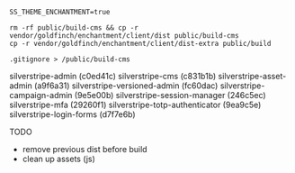 ```
SS_THEME_ENCHANTMENT=true

rm -rf public/build-cms && cp -r vendor/goldfinch/enchantment/client/dist public/build-cms
cp -r vendor/goldfinch/enchantment/client/dist-extra public/build

.gitignore > /public/build-cms
```

silverstripe-admin (c0ed41c)
silverstripe-cms (c831b1b)
silverstripe-asset-admin (a9f6a31)
silverstripe-versioned-admin (fc60dac)
silverstripe-campaign-admin (9e5e00b)
silverstripe-session-manager (246c5ec)
silverstripe-mfa (29260f1)
silverstripe-totp-authenticator (9ea9c5e)
silverstripe-login-forms (d7f7e6b)

TODO
- remove previous dist before build
- clean up assets (js)
